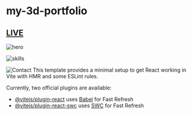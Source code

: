 # my-3d-portfolio
## [LIVE](https://my-3d-portfolio-nine.vercel.app/)
![hero](https://i.postimg.cc/1Xqz8yZ0/Screenshot-2024-03-03-164203.png)

![skills](https://i.postimg.cc/sDDrHpxF/Screenshot-2024-03-03-164320.png)

![Contact](https://i.postimg.cc/NMR3vLmT/Screenshot-2024-03-31-101455.png)
This template provides a minimal setup to get React working in Vite with HMR and some ESLint rules.

Currently, two official plugins are available:

- [@vitejs/plugin-react](https://github.com/vitejs/vite-plugin-react/blob/main/packages/plugin-react/README.md) uses [Babel](https://babeljs.io/) for Fast Refresh
- [@vitejs/plugin-react-swc](https://github.com/vitejs/vite-plugin-react-swc) uses [SWC](https://swc.rs/) for Fast Refresh
